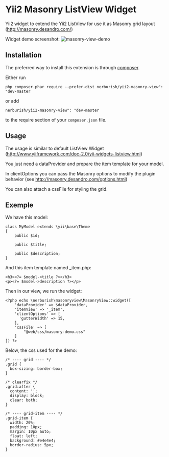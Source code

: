 Yii2 Masonry ListView Widget
======================

Yii2 widget to extend the Yii2 ListView for use it as Masonry grid layout (http://masonry.desandro.com/)

Widget demo screenshot:
![masonry-view-demo](https://cloud.githubusercontent.com/assets/5610788/17868085/7fc5279a-68ad-11e6-92ff-963f4781d4a8.png)

Installation
------------

The preferred way to install this extension is through [composer](http://getcomposer.org/download/).

Either run

```
php composer.phar require --prefer-dist nerburish/yii2-masonry-view": "dev-master
```

or add

```
nerburish/yii2-masonry-view": "dev-master
```

to the require section of your `composer.json` file.


Usage
-----

The usage is similar to default ListView Widget (http://www.yiiframework.com/doc-2.0/yii-widgets-listview.html)

You just need a dataProvider and prepare the item template for your model.

In clientOptions you can pass the Masonry options to modify the plugin behavior (see http://masonry.desandro.com/options.html)

You can also attach a cssFile for styling the grid.

Exemple
-----

We have this model:

```
class MyModel extends \yii\base\Theme
{
	public $id;
	
	public $title;
	
	public $description;
}
```

And this item template named _item.php:

```
<h3><?= $model->title ?></h3>
<p><?= $model->description ?></p>
```

Then in our view, we run the widget:

```
<?php echo \nerburish\masonryview\MasonryView::widget([
	'dataProvider' => $dataProvider,
	'itemView' => '_item',
	'clientOptions' => [
	  'gutterWidth' => 15,
	],
	'cssFile' => [
		"@web/css/masonry-demo.css"		
	]
]) ?>
```

Below, the css used for the demo:

```
/* ---- grid ---- */
.grid {
  box-sizing: border-box;
}

/* clearfix */
.grid:after {
  content: '';
  display: block;
  clear: both;
}

/* ---- grid-item ---- */
.grid-item {
  width: 20%;
  padding: 10px;  
  margin: 10px auto;
  float: left;
  background: #e4e4e4;
  border-radius: 5px;
}
```




 

